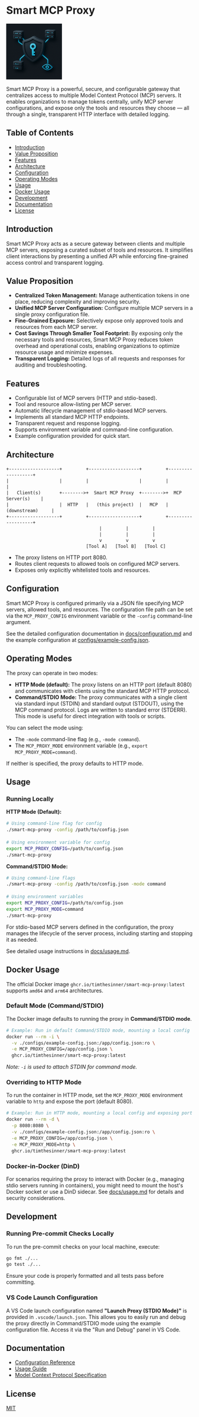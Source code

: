 # Smart MCP Proxy
<p align="left">
  <img src="docs/icon.png" alt="Smart MCP Proxy Logo" width="150"/>
</p>


Smart MCP Proxy is a powerful, secure, and configurable gateway that centralizes access to multiple Model Context Protocol (MCP) servers. It enables organizations to manage tokens centrally, unify MCP server configurations, and expose only the tools and resources they choose — all through a single, transparent HTTP interface with detailed logging.

## Table of Contents

- [Introduction](#introduction)
- [Value Proposition](#value-proposition)
- [Features](#features)
- [Architecture](#architecture)
- [Configuration](#configuration)
- [Operating Modes](#operating-modes)
- [Usage](#usage)
- [Docker Usage](#docker-usage)
- [Development](#development)
- [Documentation](#documentation)
- [License](#license)

## Introduction

Smart MCP Proxy acts as a secure gateway between clients and multiple MCP servers, exposing a curated subset of tools and resources. It simplifies client interactions by presenting a unified API while enforcing fine-grained access control and transparent logging.

## Value Proposition

- **Centralized Token Management:** Manage authentication tokens in one place, reducing complexity and improving security.
- **Unified MCP Server Configuration:** Configure multiple MCP servers in a single proxy configuration file.
- **Fine-Grained Exposure:** Selectively expose only approved tools and resources from each MCP server.
- **Cost Savings Through Smaller Tool Footprint:** By exposing only the necessary tools and resources, Smart MCP Proxy reduces token overhead and operational costs, enabling organizations to optimize resource usage and minimize expenses.
- **Transparent Logging:** Detailed logs of all requests and responses for auditing and troubleshooting.

## Features

- Configurable list of MCP servers (HTTP and stdio-based).
- Tool and resource allow-listing per MCP server.
- Automatic lifecycle management of stdio-based MCP servers.
- Implements all standard MCP HTTP endpoints.
- Transparent request and response logging.
- Supports environment variable and command-line configuration.
- Example configuration provided for quick start.

## Architecture

```
+-------------------+         +-------------------+         +-------------------+
|                   |         |                   |         |                   |
|   Client(s)       +-------->+  Smart MCP Proxy  +-------->+  MCP Server(s)    |
|                   |  HTTP   |   (this project)  |   MCP   |  (downstream)     |
+-------------------+         +-------------------+         +-------------------+
                                   |         |         |
                                   |         |         |
                                   v         v         v
                              [Tool A]   [Tool B]   [Tool C]
```

- The proxy listens on HTTP port 8080.
- Routes client requests to allowed tools on configured MCP servers.
- Exposes only explicitly whitelisted tools and resources.

## Configuration

Smart MCP Proxy is configured primarily via a JSON file specifying MCP servers, allowed tools, and resources. The configuration file path can be set via the `MCP_PROXY_CONFIG` environment variable or the `-config` command-line argument.

See the detailed configuration documentation in [docs/configuration.md](docs/configuration.md) and the example configuration at [configs/example-config.json](configs/example-config.json).

## Operating Modes

The proxy can operate in two modes:

- **HTTP Mode (default):** The proxy listens on an HTTP port (default 8080) and communicates with clients using the standard MCP HTTP protocol.
- **Command/STDIO Mode:** The proxy communicates with a single client via standard input (STDIN) and standard output (STDOUT), using the MCP command protocol. Logs are written to standard error (STDERR). This mode is useful for direct integration with tools or scripts.

You can select the mode using:
- The `-mode` command-line flag (e.g., `-mode command`).
- The `MCP_PROXY_MODE` environment variable (e.g., `export MCP_PROXY_MODE=command`).

If neither is specified, the proxy defaults to HTTP mode.

## Usage

### Running Locally

**HTTP Mode (Default):**

```bash
# Using command-line flag for config
./smart-mcp-proxy -config /path/to/config.json

# Using environment variable for config
export MCP_PROXY_CONFIG=/path/to/config.json
./smart-mcp-proxy
```

**Command/STDIO Mode:**

```bash
# Using command-line flags
./smart-mcp-proxy -config /path/to/config.json -mode command

# Using environment variables
export MCP_PROXY_CONFIG=/path/to/config.json
export MCP_PROXY_MODE=command
./smart-mcp-proxy
```

For stdio-based MCP servers defined in the configuration, the proxy manages the lifecycle of the server process, including starting and stopping it as needed.

See detailed usage instructions in [docs/usage.md](docs/usage.md).

## Docker Usage

The official Docker image `ghcr.io/timthesinner/smart-mcp-proxy:latest` supports `amd64` and `arm64` architectures.

### Default Mode (Command/STDIO)

The Docker image defaults to running the proxy in **Command/STDIO mode**.

```bash
# Example: Run in default Command/STDIO mode, mounting a local config
docker run --rm -i \
  -v ./configs/example-config.json:/app/config.json:ro \
  -e MCP_PROXY_CONFIG=/app/config.json \
  ghcr.io/timthesinner/smart-mcp-proxy:latest
```
*Note: `-i` is used to attach STDIN for command mode.*

### Overriding to HTTP Mode

To run the container in HTTP mode, set the `MCP_PROXY_MODE` environment variable to `http` and expose the port (default 8080).

```bash
# Example: Run in HTTP mode, mounting a local config and exposing port 8080
docker run --rm -d \
  -p 8080:8080 \
  -v ./configs/example-config.json:/app/config.json:ro \
  -e MCP_PROXY_CONFIG=/app/config.json \
  -e MCP_PROXY_MODE=http \
  ghcr.io/timthesinner/smart-mcp-proxy:latest
```

### Docker-in-Docker (DinD)

For scenarios requiring the proxy to interact with Docker (e.g., managing stdio servers running in containers), you might need to mount the host's Docker socket or use a DinD sidecar. See [docs/usage.md](docs/usage.md) for details and security considerations.

## Development

### Running Pre-commit Checks Locally

To run the pre-commit checks on your local machine, execute:

```bash
go fmt ./...
go test ./...
```

Ensure your code is properly formatted and all tests pass before committing.

### VS Code Launch Configuration

A VS Code launch configuration named **"Launch Proxy (STDIO Mode)"** is provided in `.vscode/launch.json`. This allows you to easily run and debug the proxy directly in Command/STDIO mode using the example configuration file. Access it via the "Run and Debug" panel in VS Code.

## Documentation

- [Configuration Reference](docs/configuration.md)
- [Usage Guide](docs/usage.md)
- [Model Context Protocol Specification](https://modelcontextprotocol.io/specification/2025-03-26)

## License

[MIT](LICENSE)